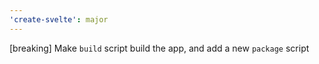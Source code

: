 ```yaml
---
'create-svelte': major
---
```


[breaking] Make `build` script build the app, and add a new `package` script
